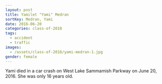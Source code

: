 ```yaml
---
layout: post
title: Yamilet "Yami" Medran
sortKey: Medran, Yami
date: 2016-06-20
categories: class-of-2018
tags:
  - accident
  - traffic
images:
  - /assets/class-of-2018/yami-medran-1.jpg
gender: female
---
```

Yami died in a car crash on West Lake Sammamish Parkway on June 20, 2016.  She was only 16 years old.
